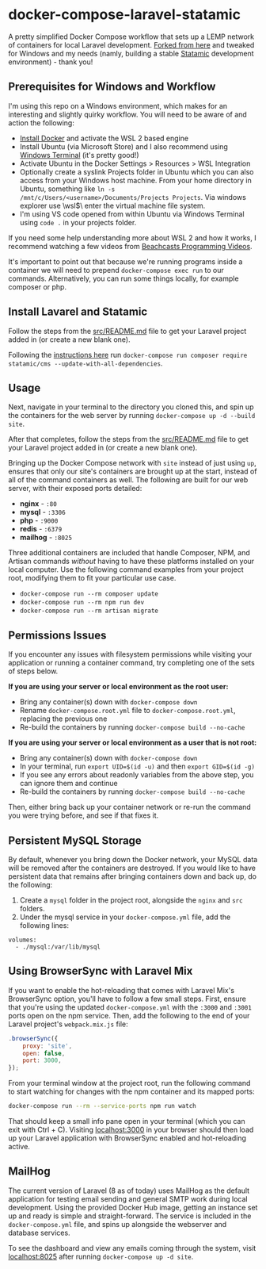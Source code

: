 # docker-compose-laravel-statamic
A pretty simplified Docker Compose workflow that sets up a LEMP network of containers for local Laravel development. [Forked from here](https://github.com/aschmelyun/docker-compose-laravel) and tweaked for Windows and my needs (namly, building a stable [Statamic](https://statamic.dev/) development environment) - thank you!

## Prerequisites for Windows and Workflow

I'm using this repo on a Windows environment, which makes for an interesting and slightly quirky workflow. You will need to be aware of and action the following:

- [Install Docker](https://docs.docker.com/desktop/windows/install/) and activate the WSL 2 based engine
- Install Ubuntu (via Microsoft Store) and I also recommend using [Windows Terminal](https://aka.ms/terminal) (it's pretty good!)
- Activate Ubuntu in the Docker Settings > Resources > WSL Integration
- Optionally create a syslink Projects folder in Ubuntu which you can also access from your Windows host machine. From your home directory in Ubuntu, something like `ln -s /mnt/c/Users/<username>/Documents/Projects Projects`. Via windows explorer use \\wsl$\ enter the virtual machine file system.
- I'm using VS code opened from within Ubuntu via Windows Terminal using `code .` in your projects folder.

If you need some help understanding more about WSL 2 and how it works, I recommend watching a few videos from [Beachcasts Programming Videos](https://www.youtube.com/channel/UCsOSGYawy8MG9Mh8NKgRHZQ).

It's important to point out that because we're running programs inside a container we will need to prepend `docker-compose exec run` to our commands. Alternatively, you can run some things locally, for example composer or php.

## Install Lavarel and Statamic

Follow the steps from the [src/README.md](src/README.md) file to get your Laravel project added in (or create a new blank one).

Following the [instructions here](https://statamic.dev/installing/laravel) run `docker-compose run composer require statamic/cms --update-with-all-dependencies`.

## Usage

Next, navigate in your terminal to the directory you cloned this, and spin up the containers for the web server by running `docker-compose up -d --build site`.

After that completes, follow the steps from the [src/README.md](src/README.md) file to get your Laravel project added in (or create a new blank one).

Bringing up the Docker Compose network with `site` instead of just using `up`, ensures that only our site's containers are brought up at the start, instead of all of the command containers as well. The following are built for our web server, with their exposed ports detailed:

- **nginx** - `:80`
- **mysql** - `:3306`
- **php** - `:9000`
- **redis** - `:6379`
- **mailhog** - `:8025` 

Three additional containers are included that handle Composer, NPM, and Artisan commands *without* having to have these platforms installed on your local computer. Use the following command examples from your project root, modifying them to fit your particular use case.

- `docker-compose run --rm composer update`
- `docker-compose run --rm npm run dev`
- `docker-compose run --rm artisan migrate`

## Permissions Issues

If you encounter any issues with filesystem permissions while visiting your application or running a container command, try completing one of the sets of steps below.

**If you are using your server or local environment as the root user:**

- Bring any container(s) down with `docker-compose down`
- Rename `docker-compose.root.yml` file to `docker-compose.root.yml`, replacing the previous one
- Re-build the containers by running `docker-compose build --no-cache`

**If you are using your server or local environment as a user that is not root:**

- Bring any container(s) down with `docker-compose down`
- In your terminal, run `export UID=$(id -u)` and then `export GID=$(id -g)`
- If you see any errors about readonly variables from the above step, you can ignore them and continue
- Re-build the containers by running `docker-compose build --no-cache`

Then, either bring back up your container network or re-run the command you were trying before, and see if that fixes it.

## Persistent MySQL Storage

By default, whenever you bring down the Docker network, your MySQL data will be removed after the containers are destroyed. If you would like to have persistent data that remains after bringing containers down and back up, do the following:

1. Create a `mysql` folder in the project root, alongside the `nginx` and `src` folders.
2. Under the mysql service in your `docker-compose.yml` file, add the following lines:

```
volumes:
  - ./mysql:/var/lib/mysql
```

## Using BrowserSync with Laravel Mix

If you want to enable the hot-reloading that comes with Laravel Mix's BrowserSync option, you'll have to follow a few small steps. First, ensure that you're using the updated `docker-compose.yml` with the `:3000` and `:3001` ports open on the npm service. Then, add the following to the end of your Laravel project's `webpack.mix.js` file:

```javascript
.browserSync({
    proxy: 'site',
    open: false,
    port: 3000,
});
```

From your terminal window at the project root, run the following command to start watching for changes with the npm container and its mapped ports:

```bash
docker-compose run --rm --service-ports npm run watch
```

That should keep a small info pane open in your terminal (which you can exit with Ctrl + C). Visiting [localhost:3000](http://localhost:3000) in your browser should then load up your Laravel application with BrowserSync enabled and hot-reloading active.

## MailHog

The current version of Laravel (8 as of today) uses MailHog as the default application for testing email sending and general SMTP work during local development. Using the provided Docker Hub image, getting an instance set up and ready is simple and straight-forward. The service is included in the `docker-compose.yml` file, and spins up alongside the webserver and database services.

To see the dashboard and view any emails coming through the system, visit [localhost:8025](http://localhost:8025) after running `docker-compose up -d site`.
